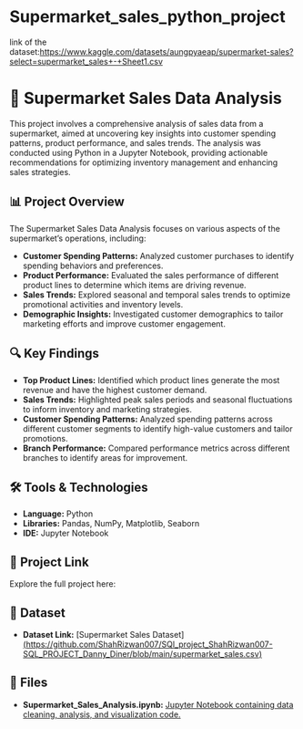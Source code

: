 # Supermarket_sales_python_project
link of the dataset:https://www.kaggle.com/datasets/aungpyaeap/supermarket-sales?select=supermarket_sales+-+Sheet1.csv

# 🛒 Supermarket Sales Data Analysis

This project involves a comprehensive analysis of sales data from a supermarket, aimed at uncovering key insights into customer spending patterns, product performance, and sales trends. The analysis was conducted using Python in a Jupyter Notebook, providing actionable recommendations for optimizing inventory management and enhancing sales strategies.

## 📊 Project Overview
The Supermarket Sales Data Analysis focuses on various aspects of the supermarket’s operations, including:

- **Customer Spending Patterns:** Analyzed customer purchases to identify spending behaviors and preferences.
- **Product Performance:** Evaluated the sales performance of different product lines to determine which items are driving revenue.
- **Sales Trends:** Explored seasonal and temporal sales trends to optimize promotional activities and inventory levels.
- **Demographic Insights:** Investigated customer demographics to tailor marketing efforts and improve customer engagement.

## 🔍 Key Findings
- **Top Product Lines:** Identified which product lines generate the most revenue and have the highest customer demand.
- **Sales Trends:** Highlighted peak sales periods and seasonal fluctuations to inform inventory and marketing strategies.
- **Customer Spending Patterns:** Analyzed spending patterns across different customer segments to identify high-value customers and tailor promotions.
- **Branch Performance:** Compared performance metrics across different branches to identify areas for improvement.

## 🛠️ Tools & Technologies
- **Language:** Python
- **Libraries:** Pandas, NumPy, Matplotlib, Seaborn
- **IDE:** Jupyter Notebook

## 🚀 Project Link
Explore the full project here:

## 📂 Dataset
- **Dataset Link:** [Supermarket Sales Dataset][(https://github.com/ShahRizwan007/SQl_project_ShahRizwan007-SQL_PROJECT_Danny_Diner/blob/main/supermarket_sales.csv)](https://www.kaggle.com/datasets/aungpyaeap/supermarket-sales?select=supermarket_sales+-+Sheet1.csv)

## 📂 Files
- **Supermarket_Sales_Analysis.ipynb:** [Jupyter Notebook containing data cleaning, analysis, and visualization code.](http://localhost:8888/notebooks/Downloads/Shah%20Rizwan/Python%20data%20analyst%20project/Supermarket%20sales/Supermarket%20sales.ipynb)
